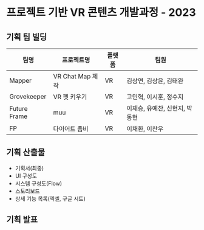 # 프로젝트 기반 VR 콘텐츠 개발과정 - 2023

## 기획 팀 빌딩

|팀명|프로젝트명|플랫폼|팀원|
|---|---|---|---|
|Mapper|VR Chat Map 제작|VR|김상연, 김상윤, 김태완|
|Grovekeeper|VR 펫 키우기|VR|고민혁, 이시훈, 정수지|
|Future Frame|muu|VR|이재승, 유예찬, 신현지, 박동현|
|FP|다이어트 좀비|VR|이채환, 이찬우|

## 기획 산출물

- 기획서(최종)
- UI 구성도
- 시스템 구성도(Flow)
- 스토리보드
- 상세 기능 목록(엑셀, 구글 시트)

## 기획 발표
